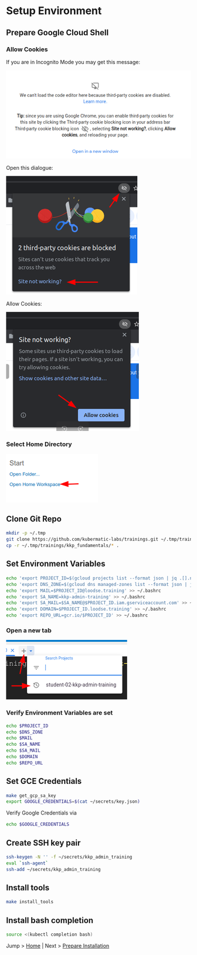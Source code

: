 # Setup Environment

## Prepare Google Cloud Shell

### Allow Cookies

If you are in Incognito Mode you may get this message:

![](../pics/cookies_01.png)

Open this dialogue:

![](../pics/cookies_02.png)

Allow Cookies:

![](../pics/cookies_03.png)

### Select Home Directory

![](../pics/open_home_workspace.png)

## Clone Git Repo

```bash
mkdir -p ~/.tmp
git clone https://github.com/kubermatic-labs/trainings.git ~/.tmp/trainings
cp -r ~/.tmp/trainings/kkp_fundamentals/* .
```

## Set Environment Variables

```bash
echo 'export PROJECT_ID=$(gcloud projects list --format json | jq .[].name | tr -d \")' >> ~/.bashrc
echo 'export DNS_ZONE=$(gcloud dns managed-zones list --format json | jq '.[].name' | tr -d \")' >> ~/.bashrc
echo 'export MAIL=$PROJECT_ID@loodse.training' >> ~/.bashrc
echo 'export SA_NAME=kkp-admin-training' >> ~/.bashrc
echo 'export SA_MAIL=$SA_NAME@$PROJECT_ID.iam.gserviceaccount.com' >> ~/.bashrc
echo 'export DOMAIN=$PROJECT_ID.loodse.training' >> ~/.bashrc
echo 'export REPO_URL=gcr.io/$PROJECT_ID' >> ~/.bashrc
```

### Open a new tab

![](../pics/choose_project.png)

### Verify Environment Variables are set

```bash
echo $PROJECT_ID
echo $DNS_ZONE
echo $MAIL
echo $SA_NAME
echo $SA_MAIL
echo $DOMAIN
echo $REPO_URL
```

## Set GCE Credentials

```bash
make get_gcp_sa_key
export GOOGLE_CREDENTIALS=$(cat ~/secrets/key.json)
```

Verify Google Credentials via
```bash
echo $GOOGLE_CREDENTIALS
```

## Create SSH key pair

```bash
ssh-keygen -N '' -f ~/secrets/kkp_admin_training
eval `ssh-agent`
ssh-add ~/secrets/kkp_admin_training
```

## Install tools

```bash
make install_tools
```

## Install bash completion

```bash
source <(kubectl completion bash)
```

Jump > [Home](../README.md) | Next > [Prepare Installation](../01_prepare/README.md)
